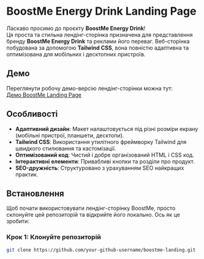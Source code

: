 # BoostMe Energy Drink Landing Page

Ласкаво просимо до проєкту **BoostMe Energy Drink**!  
Ця проста та стильна лендінг-сторінка призначена для представлення бренду **BoostMe Energy Drink** та реклами його переваг. Веб-сторінка побудована за допомогою **Tailwind CSS**, вона повністю адаптивна та оптимізована для мобільних і десктопних пристроїв.

## Демо

Переглянути робочу демо-версію лендінг-сторінки можна тут:  
[Демо BoostMe Landing Page](https://your-github-username.github.io/boostme-landing)

## Особливості

- **Адаптивний дизайн**: Макет налаштовується під різні розміри екрану (мобільні пристрої, планшети, десктопи).
- **Tailwind CSS**: Використання утилітного фреймворку Tailwind для швидкого стилювання та кастомізації.
- **Оптимізований код**: Чистий і добре організований HTML і CSS код.
- **Інтерактивні елементи**: Привабливі кнопки та розділи про продукт.
- **SEO-дружність**: Структуровано з урахуванням SEO найкращих практик.

## Встановлення

Щоб почати використовувати лендінг-сторінку BoostMe, просто склонуйте цей репозиторій та відкрийте його локально. Ось як це зробити:

### Крок 1: Клонуйте репозиторій
```bash
git clone https://github.com/your-github-username/boostme-landing.git
